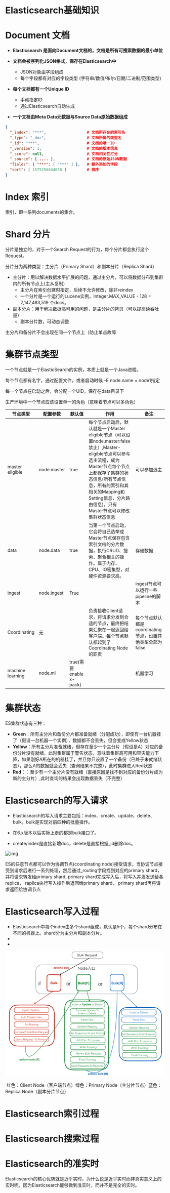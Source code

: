 # Elasticsearch基础知识

# Document 文档

- **Elasticsearch 是面向Document文档的，文档是所有可搜索数据的最小单位**

- **文档会被序列化JSON格式，保存在Elasticsearch中**
  - JSON对象由字段组成
  - 每个字段都有对应的字段类型 (字符串/数值/布尔/日期/二进制/范围类型)

- **每个文档都有一个Unique ID**
  - 手动指定ID
  - 通过Elasticsearch自动生成
- **一个文档由Meta Data元数据与Source Data原始数据组成**

```json
{
  "_index": "***",					# 文档所存在的索引名
  "_type": "_doc",					# 文档所属的类型名
  "_id": "***",						# 文档的唯一ID
  "_version": 1,					# 文档的版本信息
  "_score": null,					# 文档相关性打分
  "_source": { .... },				# 文档的原始JSON数据
  "fields": { "***": [ "***" ] },	# 额外添加的字段
  "sort": [ 1575256044058 ]			# 排序
}
```

# Index 索引

索引，即一系列documents的集合。

# Shard 分片

 分片是独立的，对于一个Search Request的行为，每个分片都会执行这个Request。

分片分为两种类型：主分片（Primary Shard）和副本分片（Replica Shard）

- 主分片：用以解决数据水平扩展的问题，通过主分片，可以将数据分布到集群内的所有节点上(主从复制)
  - 主分片在索引创建时指定，后续不允许修改，除非reindex
  - 一个分片是一个运行的Lucene实例，Integer.MAX_VALUE - 128 = 2,147,483,519 个docs。
- 副本分片：用于解决数据高可用的问题，是主分片的拷贝（可以提高读吞吐量）
  - 副本分片数，可动态调整

主分片和备分片不会出现在同一个节点上（防止单点故障





# 集群节点类型

一个节点就是一个ElasticSearch的实例，本质上就是一个Java进程。

每个节点都有名字，通过配置文件，或者启动时候 -E node.name = node1指定

每一个节点在启动之后，会分配一个UID，保存在data目录下

生产环境中一个节点应该设置单一的角色（意味着节点可以多角色）

| 节点类型         | 配置参数    | 默认值                  | 作用                                                         | 备注                                                      |
| ---------------- | ----------- | ----------------------- | ------------------------------------------------------------ | --------------------------------------------------------- |
| master eligible  | node.master | true                    | 每个节点启动后，默认就是一个Master eligible节点（可以设置node.master:false 禁止）,Master-eligible节点可以参与选主流程，成为Master节点每个节点上都保存了集群的状态信息(所有节点信息，所有的索引和其相关的Mapping和Setting信息，分片路由信息)，只有Master节点可以修改集群状态信息 | 可以参加选主                                              |
| data             | node.data   | true                    | 当第一个节点启动，它会将自己选举成Master节点保存包含索引文档的分片数据，执行CRUD、搜索、聚合相关的操作。属于内存、CPU、IO密集型，对硬件资源要求高。 | 存储数据                                                  |
| ingest           | node.ingest | True                    |                                                              | ingest节点可以运行一些pipeline的脚本                      |
| Coordinating     | 无          |                         | 负责接收Client请求，将请求分发到合适的节点，最终把结果汇聚在一起返回给客户端。每个节点默认都起到了Coordinating Node的职责 | 每个节点默认都是coordinating节点，设置其他类型全部为false |
| machine learning | node.ml     | true(需要enable x-pack) |                                                              | 机器学习                                                  |





# 集群状态

ES集群状态有三种：

- **Green**：所有主分片和备份分片都准备就绪（分配成功），即使有一台机器挂了（假设一台机器一个实例），数据都不会丢失，但会变成Yellow状态
- **Yellow**：所有主分片准备就绪，但存在至少一个主分片（假设是A）对应的备份分片没有就绪，此时集群属于警告状态，意味着集群高可用和容灾能力下降，如果刚好A所在的机器挂了，并且你只设置了一个备份（已处于未就绪状态），那么A的数据就会丢失（查询结果不完整），此时集群进入Red状态
- **Red**：：至少有一个主分片没有就绪（直接原因是找不到对应的备份分片成为新的主分片）,此时查询的结果会出现数据丢失（不完整）



# Elasticsearch的写入请求

- Elasticsearch的写入请求主要包括：index、create、update、delete、bulk。bulk是实现对前四种的批量操作。

- 在6.x版本以后实际上走的都是bulk接口了。
- create/index是直接新增doc，delete是直接根据_id删除doc。

![img](https://upload-images.jianshu.io/upload_images/5490117-37e4cffa7acb0342.png?imageMogr2/auto-orient/strip|imageView2/2/w/1200/format/webp)

ES的任意节点都可以作为协调节点(coordinating node)接受请求，当协调节点接受到请求后进行一系列处理，然后通过_routing字段找到对应的primary shard，并将请求转发给primary shard, primary shard完成写入后，将写入并发发送给各replica， raplica执行写入操作后返回给primary shard， primary shard再将请求返回给协调节点

# Elasticsearch写入过程

- Elasticsearch中每个index由多个shard组成，默认是5个，每个shard分布在不同的机器上。shard分为主分片和副本分片。
- 
- 



![这里写图片描述](../assets/elasticsearch-基础知识-1.png)

​                      红色：Client Node（客户端节点）绿色：Primary Node（主分片节点）蓝色：Replica Node（副本分片节点）



# Elasticsearch索引过程

# Elasticsearch搜索过程

# Elasticsearch的准实时

Elasticsearch的核心优势就是近乎实时，为什么说是近乎实时而非真实意义上的实时呢，因为Elasticsearch能够做到准实时，而并不是完全的实时。